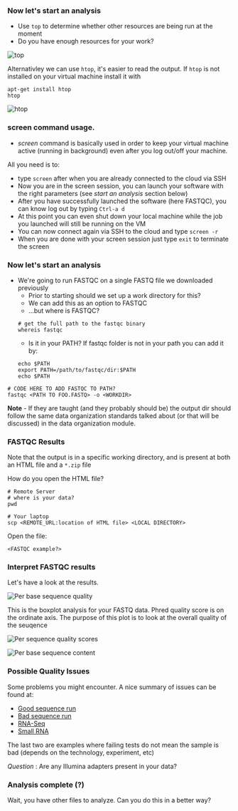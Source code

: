 ### Now let's start an analysis

* Use `top` to determine whether other resources are being run at the moment
 * Do you have enough resources for your work?

![top](images/top_screenshot.png "top output")

Alternativley we can use `htop`, it's easier to read the output.
If `htop` is not installed on your virtual machine install it with

```
apt-get install htop
htop
``` 

![htop](images/htop_screenshot.png "htop output")

### screen command usage.
- _screen_ command is basically used in order to keep your virtual machine active (running in background) even after you log out/off your machine.

All you need is to:
* type ```screen``` after when you are already connected to the cloud via SSH
* Now you are in the screen session, you can launch your software with the right parameters (see *start an analysis* section below)
* After you have successfully launched the software (here FASTQC), you can know log out by typing ```Ctrl-a d```
* At this point you can even shut down your local machine while the job you launched will still be running on the VM
* You can now connect again via SSH to the cloud and type ```screen -r```
* When you are done with your screen session just type ```exit``` to terminate the screen


### Now let's start an analysis

* We're going to run FASTQC on a single FASTQ file we downloaded previously
  * Prior to starting should we set up a work directory for this?
  * We can add this as an option to FASTQC
  * ...but where is FASTQC?
   ```
   # get the full path to the fastqc binary
   whereis fastqc
   ```
  * Is it in your PATH? If fastqc folder is not in your path you can add it by:
   ```
   echo $PATH
   export PATH=/path/to/fastqc/dir:$PATH
   echo $PATH
   ```

```
# CODE HERE TO ADD FASTQC TO PATH?
fastqc <PATH TO FOO.FASTQ> -o <WORKDIR>
```

**Note** - If they are taught (and they probably should be) the output dir should follow the same data organization standards talked about (or that will be discussed) in the data organization module.

### FASTQC Results

Note that the output is in a specific working directory, and is present at both an HTML file and a `*.zip` file

How do you open the HTML file?

```
# Remote Server
# where is your data?
pwd
```

```
# Your laptop
scp <REMOTE_URL:location of HTML file> <LOCAL DIRECTORY>
```

Open the file:

```
<FASTQC example?>
```

### Interpret FASTQC results

Let's have a look at the results.

![Per base sequence quality](images/Sample280_per_base_quality.png "Per base sequence quality")

This is the boxplot analysis for your FASTQ data. Phred quality score is on the ordinate axis.  The purpose of this plot is to look at the overall quality of the seuqence


![Per sequence quality scores](images/Sample280_per_sequence_quality.png "Per sequence quality scores")


![Per base sequence content](images/Sample280_per_per_base_sequence_content.png "Per base sequence content")



### Possible Quality Issues

Some problems you might encounter.  A nice summary of issues can be found at:

* [Good sequence run](http://www.bioinformatics.babraham.ac.uk/projects/fastqc/good_sequence_short_fastqc.html)
* [Bad sequence run](http://www.bioinformatics.babraham.ac.uk/projects/fastqc/bad_sequence_fastqc.html)
* [RNA-Seq](http://www.bioinformatics.babraham.ac.uk/projects/fastqc/RNA-Seq_fastqc.html)
* [Small RNA](http://www.bioinformatics.babraham.ac.uk/projects/fastqc/small_rna_fastqc.html)

The last two are examples where failing tests do not mean the sample is bad (depends on the technology, experiment, etc)

*Question* : Are any Illumina adapters present in your data?

### Analysis complete (?)

Wait, you have other files to analyze.  Can you do this in a better way?

